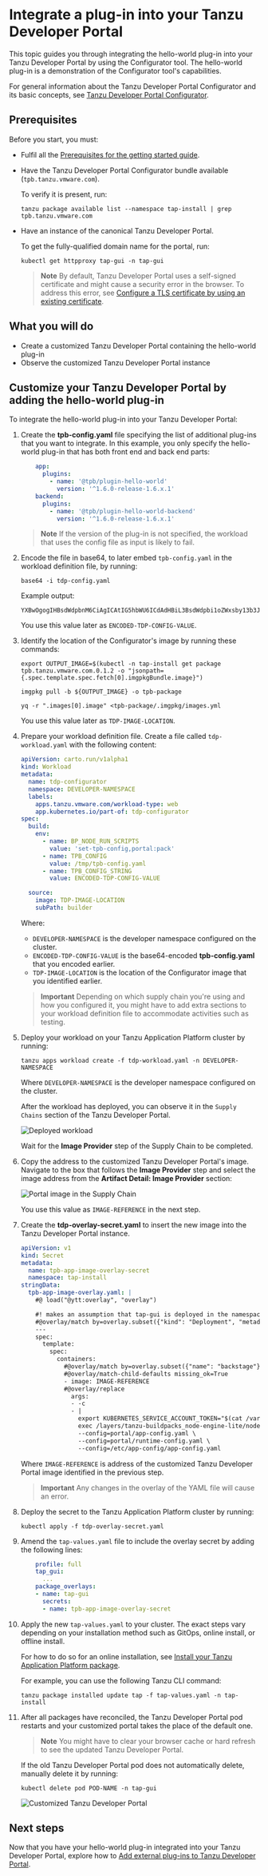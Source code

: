 # Integrate a plug-in into your Tanzu Developer Portal

This topic guides you through integrating the hello-world plug-in into your Tanzu Developer Portal
by using the Configurator tool.
The hello-world plug-in is a demonstration of the Configurator tool's capabilities.

For general information about the Tanzu Developer Portal Configurator and its basic concepts, see
[Tanzu Developer Portal Configurator](../tap-gui/configurator/about.hbs.md).

## <a id="prereqs"></a>Prerequisites

Before you start, you must:

<!-- Full profile not mentioned in main prereqs. Is full profile mandatory? -->

- Fulfil all the [Prerequisites for the getting started guide](../getting-started.hbs.md#get-started-prereqs).
- Have the Tanzu Developer Portal Configurator bundle available (`tpb.tanzu.vmware.com`).

    To verify it is present, run:

    ```console
    tanzu package available list --namespace tap-install | grep tpb.tanzu.vmware.com
    ```

- Have an instance of the canonical Tanzu Developer Portal.

    To get the fully-qualified domain name for the portal, run:

    ```console
    kubectl get httpproxy tap-gui -n tap-gui
    ```

    > **Note** By default, Tanzu Developer Portal uses a self-signed certificate and might cause
    > a security error in the browser. To address this error, see
    > [Configure a TLS certificate by using an existing certificate](../tap-gui/tls/enable-tls-existing-cert.hbs.md).

## <a id="you-will"></a>What you will do

- Create a customized Tanzu Developer Portal containing the hello-world plug-in
- Observe the customized Tanzu Developer Portal instance

## <a id="customize-dev-portal"></a>Customize your Tanzu Developer Portal by adding the hello-world plug-in

To integrate the hello-world plug-in into your Tanzu Developer Portal:

1. Create the **tpb-config.yaml** file specifying the list of additional plug-ins that you want to integrate.
   In this example, you only specify the hello-world plug-in that has both front end and back end parts:

    ```yaml
        app:
          plugins:
            - name: '@tpb/plugin-hello-world'
              version: '^1.6.0-release-1.6.x.1'
        backend:
          plugins:
            - name: '@tpb/plugin-hello-world-backend'
              version: '^1.6.0-release-1.6.x.1'
    ```

    > **Note** If the version of the plug-in is not specified, the workload that uses the config file
    > as input is likely to fail.

1. Encode the file in base64, to later embed `tpb-config.yaml` in the workload definition file, by
   running:

    ```console
    base64 -i tdp-config.yaml
    ```

    Example output:

    ```console
    YXBwOgogIHBsdWdpbnM6CiAgICAtIG5hbWU6ICdAdHBiL3BsdWdpbi1oZWxsby13b3JsZCcKICAgICAgdmVyc2lvbjogJ14xLjYuMC1yZWxlYXNlLTEuNi54LjEnIApiYWNrZW5kOgogIHBsdWdpbnM6CiAgICAtIG5hbWU6ICdAdHBiL3BsdWdpbi1oZWxsby13b3JsZC1iYWNrZW5kJwogICAgICB2ZXJzaW9uOiAnXjEuNi4wLXJlbGVhc2UtMS42LnguMScK
    ```

    You use this value later as `ENCODED-TDP-CONFIG-VALUE`.

1. Identify the location of the Configurator's image by running these commands:

    ```console
    export OUTPUT_IMAGE=$(kubectl -n tap-install get package tpb.tanzu.vmware.com.0.1.2 -o "jsonpath={.spec.template.spec.fetch[0].imgpkgBundle.image}")
    ```

    ```console
    imgpkg pull -b ${OUTPUT_IMAGE} -o tpb-package
    ```

    ```console
    yq -r ".images[0].image" <tpb-package/.imgpkg/images.yml
    ```

    You use this value later as `TDP-IMAGE-LOCATION`.

1. Prepare your workload definition file. Create a file called `tdp-workload.yaml` with the following content:

    ```yaml
    apiVersion: carto.run/v1alpha1
    kind: Workload
    metadata:
      name: tdp-configurator
      namespace: DEVELOPER-NAMESPACE
      labels:
        apps.tanzu.vmware.com/workload-type: web
        app.kubernetes.io/part-of: tdp-configurator
    spec:
      build:
        env:
          - name: BP_NODE_RUN_SCRIPTS
            value: 'set-tpb-config,portal:pack'
          - name: TPB_CONFIG
            value: /tmp/tpb-config.yaml
          - name: TPB_CONFIG_STRING
            value: ENCODED-TDP-CONFIG-VALUE

      source:
        image: TDP-IMAGE-LOCATION
        subPath: builder
    ```

    Where:

    - `DEVELOPER-NAMESPACE` is the developer namespace configured on the cluster.
    - `ENCODED-TDP-CONFIG-VALUE` is the base64-encoded **tpb-config.yaml** that you encoded earlier.
    - `TDP-IMAGE-LOCATION` is the location of the Configurator image that you identified earlier.

    > **Important** Depending on which supply chain you're using and how you configured it, you might
    > have to add extra sections to your workload definition file to accommodate activities such as testing.

1. Deploy your workload on your Tanzu Application Platform cluster by running:

    ```console
    tanzu apps workload create -f tdp-workload.yaml -n DEVELOPER-NAMESPACE
    ```

    Where `DEVELOPER-NAMESPACE` is the developer namespace configured on the cluster.

    After the workload has deployed, you can observe it in the `Supply Chains` section of the
    Tanzu Developer Portal.

    ![Deployed workload](../images/configurator/tdp-configurator-workload.png) <!--฿ Alt text must describe the image in detail. ฿-->

    Wait for the **Image Provider** step of the Supply Chain to be completed. <!-- How do you know this has completed? Is it in the Tanzu Dev Portal? If so, make "observe it in the `Supply Chains` section..." a mandatory step. -->

1. Copy the address to the customized Tanzu Developer Portal's image. Navigate to the box that follows
   the **Image Provider** step and select the image address from the **Artifact Detail: Image Provider**
   section:

    <!-- How do you get this address to appear? Do you have to click on the box? -->

    ![Portal image in the Supply Chain](../images/configurator/tdp-configurator-supply-chain.png) <!--฿ Alt text must describe the image in detail. ฿-->

    You use this value as `IMAGE-REFERENCE` in the next step.

1. Create the **tdp-overlay-secret.yaml** to insert the new image into the Tanzu Developer Portal instance.

    ```yaml
    apiVersion: v1
    kind: Secret
    metadata:
      name: tpb-app-image-overlay-secret
      namespace: tap-install
    stringData:
      tpb-app-image-overlay.yaml: |
        #@ load("@ytt:overlay", "overlay")

        #! makes an assumption that tap-gui is deployed in the namespace: "tap-gui"
        #@overlay/match by=overlay.subset({"kind": "Deployment", "metadata": {"name": "server", "namespace": "tap-gui"}}), expects="1+"
        ---
        spec:
          template:
            spec:
              containers:
                #@overlay/match by=overlay.subset({"name": "backstage"}),expects="1+"
                #@overlay/match-child-defaults missing_ok=True
                - image: IMAGE-REFERENCE
                #@overlay/replace
                  args:
                  - -c
                  - |
                    export KUBERNETES_SERVICE_ACCOUNT_TOKEN="$(cat /var/run/secrets/kubernetes.io/serviceaccount/token)"
                    exec /layers/tanzu-buildpacks_node-engine-lite/node/bin/node portal/dist/packages/backend  \
                    --config=portal/app-config.yaml \
                    --config=portal/runtime-config.yaml \
                    --config=/etc/app-config/app-config.yaml
    ```

    Where `IMAGE-REFERENCE` is address of the customized Tanzu Developer Portal image identified in
    the previous step.

    > **Important** Any changes in the overlay of the YAML file will cause an error.

1. Deploy the secret to the Tanzu Application Platform cluster by running:

    ```console
    kubectl apply -f tdp-overlay-secret.yaml
    ```

1. Amend the `tap-values.yaml` file to include the overlay secret by adding the following lines:

    ```yaml
        profile: full
        tap_gui:
          ...
        package_overlays:
        - name: tap-gui
          secrets:
          - name: tpb-app-image-overlay-secret
    ```

1. Apply the new `tap-values.yaml` to your cluster. The exact steps vary depending on your installation
   method such as GitOps, online install, or offline install.

    For how to do so for an online installation, see [Install your Tanzu Application Platform package](../../install-online/profile.hbs.md#install-your-tanzu-application-platform-package).

    For example, you can use the following Tanzu CLI command:

    ```console
    tanzu package installed update tap -f tap-values.yaml -n tap-install
    ```

1. After all packages have reconciled, the Tanzu Developer Portal pod restarts and your customized
   portal takes the place of the default one.

    > **Note** You might have to clear your browser cache or hard refresh to see the updated
    > Tanzu Developer Portal.

    If the old Tanzu Developer Portal pod does not automatically delete, manually delete it by running:

    ```console
    kubectl delete pod POD-NAME -n tap-gui
    ```

    ![Customized Tanzu Developer Portal](../images/configurator/tdp-customized-portal.png)<!--฿ Alt text must describe the image in detail. ฿-->

## <a id="next-steps"></a>Next steps

Now that you have your hello-world plug-in integrated into your Tanzu Developer Portal, explore how to
[Add external plug-ins to Tanzu Developer Portal](../tap-gui/configurator/external-plugins.hbs.md).
